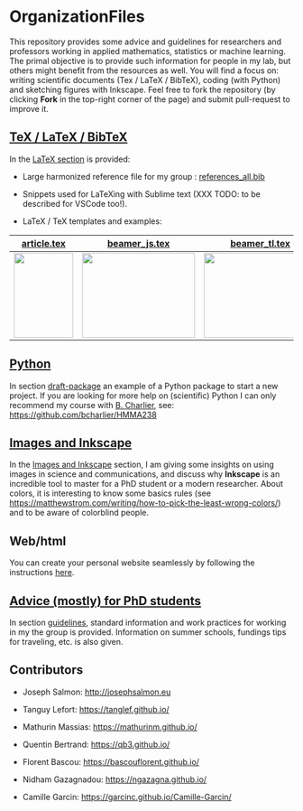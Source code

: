 # OrganizationFiles

This repository provides some advice and guidelines for researchers and professors working in applied mathematics, statistics or machine learning. The primal objective is to provide such information for people in my lab, but others might benefit from the resources as well.
You will find a focus on: writing scientific documents (Tex / LaTeX / BibTeX), coding (with Python) and sketching figures with Inkscape.
Feel free to fork the repository (by clicking **Fork** in the top-right corner of the page) and submit pull-request to improve it.


## [TeX / LaTeX / BibTeX](tex/)
In the [LaTeX section](tex/) is provided:

- Large harmonized reference file for my group : [references_all.bib](tex/biblio/references_all.bib)

- Snippets used for LaTeXing with Sublime text (XXX TODO: to be described for VSCode too!).

- LaTeX / TeX templates and examples:

|[article.tex](tex/draft-article/article.tex)|[beamer_js.tex](tex/draft-beamer/beamer_js.tex) | [beamer_tl.tex](tex/draft-beamer/beamer_tl.tex) | [exam.tex](tex/draft-exam/exam.tex)| [scribe.tex](tex/draft-scribe/scribe.tex) |
| ----------- | ----------- | ----------- |----------- |----------- |
|[<img src="sharedimages/article.png" width="105" height="150">](tex/draft-article/article.tex)|[<img src="sharedimages/beamer_js.png" width="200" height="150">](tex/draft-beamer/beamer_js.tex)|[<img src="sharedimages/beamer_tl.png" width="200" height="150">](tex/draft-beamer/beamer_tl.tex)|[<img src="sharedimages/examen.png" width="105" height="150">](tex/draft-exam/exam.tex)|[<img src="sharedimages/scribe.png" width="105" height="150">](tex/draft-scribe/scribe.tex)|


## [Python](python/draft-package/)
In section [draft-package](python/draft-package/)
an example of a Python package
 to start a new project.
If you are looking for more help on (scientific) Python I can only recommend my course with [B. Charlier](https://imag.umontpellier.fr/~charlier), see: https://github.com/bcharlier/HMMA238


## [Images and Inkscape](inkscape/)
In the [Images and Inkscape](inkscape/) section, I am giving some insights on using images in science and communications, and discuss why **Inkscape** is an incredible tool to master for a PhD student or a modern researcher.
About colors, it is interesting to know some basics rules (see https://matthewstrom.com/writing/how-to-pick-the-least-wrong-colors/) and to be aware of colorblind people.

## Web/html
You can create your personal website seamlessly by following the instructions [here](https://wowchemy.com/templates/).


## [Advice (mostly) for PhD students](guidelines/)
In section [guidelines](guidelines/), standard information and work practices for working in my the group is provided. Information on summer schools, fundings tips for traveling, etc. is also given.


## Contributors

- Joseph Salmon: http://josephsalmon.eu

- Tanguy Lefort: https://tanglef.github.io/

- Mathurin Massias: https://mathurinm.github.io/

- Quentin Bertrand: https://qb3.github.io/

- Florent Bascou: https://bascouflorent.github.io/

- Nidham Gazagnadou: https://ngazagna.github.io/

- Camille Garcin: https://garcinc.github.io/Camille-Garcin/

